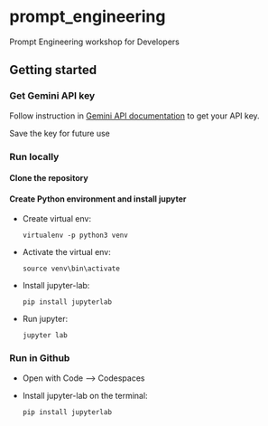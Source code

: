 # prompt_engineering

Prompt Engineering workshop for Developers

## Getting started

### Get Gemini API key

Follow instruction in [Gemini API documentation](https://ai.google.dev/gemini-api/docs?_gl=1*1ytqwq6*_ga*MzA3NjM0Nzk2LjE3MzMwNTYzMTM.*_ga_P1DBVKWT6V*MTczMzA1NjMxMy4xLjEuMTczMzA1NjQ3Mi42MC4wLjExMjAxMTcwOTk) to get your API key.

Save the key for future use


### Run locally

#### Clone the repository
#### Create Python environment and install jupyter

* Create virtual env:

   `virtualenv -p python3 venv`

* Activate the virtual env:

   `source venv\bin\activate`

* Install jupyter-lab:

   `pip install jupyterlab`

* Run jupyter:

   `jupyter lab`

### Run in Github

* Open with Code --> Codespaces

* Install jupyter-lab on the terminal:

  `pip install jupyterlab`

